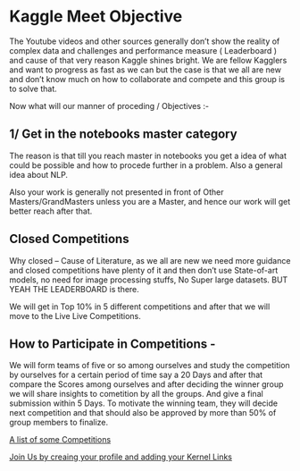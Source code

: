 # Kaggle Meet Objective

The Youtube videos and other sources generally don’t show the reality of complex data and challenges and performance measure ( Leaderboard ) and cause of that very reason Kaggle shines bright.
We are fellow Kagglers and want to progress as fast as we can but the case is that we all are new and don’t know much on how to collaborate and compete and this group is to solve that.

Now what will our manner of proceding / Objectives :-

## 1/ Get in the notebooks master category
	
The reason is that till you reach master in notebooks you get a idea of what could be 	possible and how to procede further in a problem. Also a general idea about NLP.

Also your work is generally not presented in front of Other Masters/GrandMasters unless
you are a Master, and hence our work will get better reach after that.

## Closed Competitions
	
Why closed – Cause of Literature, as we all are new we need more guidance and closed 	competitions have plenty of it and then don’t use State-of-art models, no need for image 	processing stuffs, No Super large datasets. BUT YEAH THE LEADERBOARD is there.
	
We will get in Top 10% in 5 different competitions and after that we will move to the Live
Live Competitions.

## How to Participate in Competitions -

We will form teams of five or so among ourselves and study the competition by ourselves
for a certain period of time say a 20 Days and after that compare the Scores among ourselves
and after deciding the winner group we will share insights to cometition by all the groups.
And give a final submission within 5 Days. To motivate the winning team, they will decide
next competition and that should also be approved by more than 50% of group members to 	finalize.

[A list of some Competitions](https://github.com/KunaalNaik/Kaggle_Mastery/blob/master/Kaggle_Competitions.md)


[Join Us by creaing your profile and adding your Kernel Links](https://github.com/KunaalNaik/Kaggle_Meet/tree/master/Members)
